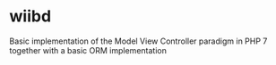 # wiibd

Basic implementation of the Model View Controller paradigm in PHP 7 together with a basic ORM implementation
